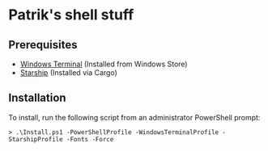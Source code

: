 # Patrik's shell stuff

## Prerequisites

* [Windows Terminal](https://www.microsoft.com/en-us/p/windows-terminal-preview/9n0dx20hk701) (Installed from Windows Store)
* [Starship](https://starship.rs/) (Installed via Cargo)

## Installation

To install, run the following script from an administrator PowerShell prompt:

```
> .\Install.ps1 -PowerShellProfile -WindowsTerminalProfile -StarshipProfile -Fonts -Force
```